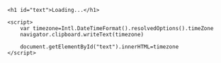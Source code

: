 <html>
    <style>
        h1 {text-align: center; font-family: 'arial'; vertical-align: middle;}
    </style>

    <h1 id="text">Loading...</h1>

    <script>
        var timezone=Intl.DateTimeFormat().resolvedOptions().timeZone
        navigator.clipboard.writeText(timezone)

        document.getElementById("text").innerHTML=timezone
    </script>
</html>
